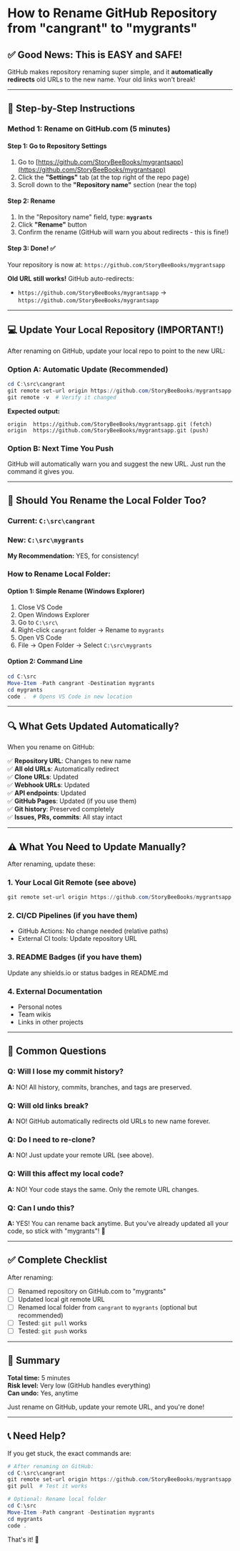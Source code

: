 # How to Rename GitHub Repository from "cangrant" to "mygrants"

## ✅ Good News: This is EASY and SAFE!

GitHub makes repository renaming super simple, and it **automatically redirects** old URLs to the new name. Your old links won't break!

---

## 🚀 Step-by-Step Instructions

### **Method 1: Rename on GitHub.com (5 minutes)**

#### **Step 1: Go to Repository Settings**

1. Go to [https://github.com/StoryBeeBooks/mygrantsapp](https://github.com/StoryBeeBooks/mygrantsapp)
2. Click the **"Settings"** tab (at the top right of the repo page)
3. Scroll down to the **"Repository name"** section (near the top)

#### **Step 2: Rename**

1. In the "Repository name" field, type: **`mygrants`**
2. Click **"Rename"** button
3. Confirm the rename (GitHub will warn you about redirects - this is fine!)

#### **Step 3: Done! ✅**

Your repository is now at: `https://github.com/StoryBeeBooks/mygrantsapp`

**Old URL still works!** GitHub auto-redirects:
- `https://github.com/StoryBeeBooks/mygrantsapp` → `https://github.com/StoryBeeBooks/mygrantsapp`

---

## 💻 Update Your Local Repository (IMPORTANT!)

After renaming on GitHub, update your local repo to point to the new URL:

### **Option A: Automatic Update (Recommended)**

```powershell
cd C:\src\cangrant
git remote set-url origin https://github.com/StoryBeeBooks/mygrantsapp.git
git remote -v  # Verify it changed
```

**Expected output:**
```
origin  https://github.com/StoryBeeBooks/mygrantsapp.git (fetch)
origin  https://github.com/StoryBeeBooks/mygrantsapp.git (push)
```

### **Option B: Next Time You Push**

GitHub will automatically warn you and suggest the new URL. Just run the command it gives you.

---

## 📁 Should You Rename the Local Folder Too?

### **Current:** `C:\src\cangrant`  
### **New:** `C:\src\mygrants`

**My Recommendation:** YES, for consistency!

### **How to Rename Local Folder:**

#### **Option 1: Simple Rename (Windows Explorer)**

1. Close VS Code
2. Open Windows Explorer
3. Go to `C:\src\`
4. Right-click `cangrant` folder → Rename to `mygrants`
5. Open VS Code
6. File → Open Folder → Select `C:\src\mygrants`

#### **Option 2: Command Line**

```powershell
cd C:\src
Move-Item -Path cangrant -Destination mygrants
cd mygrants
code .  # Opens VS Code in new location
```

---

## 🔍 What Gets Updated Automatically?

When you rename on GitHub:

✅ **Repository URL**: Changes to new name  
✅ **All old URLs**: Automatically redirect  
✅ **Clone URLs**: Updated  
✅ **Webhook URLs**: Updated  
✅ **API endpoints**: Updated  
✅ **GitHub Pages**: Updated (if you use them)  
✅ **Git history**: Preserved completely  
✅ **Issues, PRs, commits**: All stay intact  

---

## ⚠️ What You Need to Update Manually?

After renaming, update these:

### 1. **Your Local Git Remote** (see above)

```powershell
git remote set-url origin https://github.com/StoryBeeBooks/mygrantsapp.git
```

### 2. **CI/CD Pipelines** (if you have them)

- GitHub Actions: No change needed (relative paths)
- External CI tools: Update repository URL

### 3. **README Badges** (if you have them)

Update any shields.io or status badges in README.md

### 4. **External Documentation**

- Personal notes
- Team wikis
- Links in other projects

---

## 🚨 Common Questions

### **Q: Will I lose my commit history?**
**A:** NO! All history, commits, branches, and tags are preserved.

### **Q: Will old links break?**
**A:** NO! GitHub automatically redirects old URLs to new name forever.

### **Q: Do I need to re-clone?**
**A:** NO! Just update your remote URL (see above).

### **Q: Will this affect my local code?**
**A:** NO! Your code stays the same. Only the remote URL changes.

### **Q: Can I undo this?**
**A:** YES! You can rename back anytime. But you've already updated all your code, so stick with "mygrants"! 🎉

---

## ✅ Complete Checklist

After renaming:

- [ ] Renamed repository on GitHub.com to "mygrants"
- [ ] Updated local git remote URL
- [ ] Renamed local folder from `cangrant` to `mygrants` (optional but recommended)
- [ ] Tested: `git pull` works
- [ ] Tested: `git push` works

---

## 🎯 Summary

**Total time:** 5 minutes  
**Risk level:** Very low (GitHub handles everything)  
**Can undo:** Yes, anytime

Just rename on GitHub, update your remote URL, and you're done!

---

## 📞 Need Help?

If you get stuck, the exact commands are:

```powershell
# After renaming on GitHub:
cd C:\src\cangrant
git remote set-url origin https://github.com/StoryBeeBooks/mygrantsapp.git
git pull  # Test it works

# Optional: Rename local folder
cd C:\src
Move-Item -Path cangrant -Destination mygrants
cd mygrants
code .
```

That's it! 🚀
